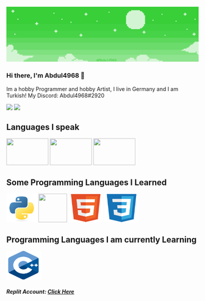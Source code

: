 <a href="https://github.com/Abdul4968"><img src="https://github.com/Abdul4968/Abdul4968/blob/main/Banner.png?raw=true" width="" height=""><a>
### Hi there, I'm Abdul4968 👋
Im a hobby Programmer and hobby Artist, I live in Germany and I am Turkish!
My Discord: Abdul4968#2920

<a href="https://github.com/Abdul4968"><img src="https://github-readme-stats.vercel.app/api?username=Abdul4968&show_icons=true&layout=compact&theme=dark" width="" height=""><a>
<a href="https://github.com/Abdul4968"><img src="https://github-readme-stats.vercel.app/api/top-langs/?username=Abdul4968&layout=compact&theme=dark" width="" height=""><a>

## Languages I speak
<a href="https://en.wikipedia.org/wiki/German_language"><img src="https://upload.wikimedia.org/wikipedia/en/thumb/b/ba/Flag_of_Germany.svg/125px-Flag_of_Germany.svg.png" width="110" height="70"><a>
<a href="https://en.wikipedia.org/wiki/English_language"><img src="https://upload.wikimedia.org/wikipedia/en/thumb/a/a4/Flag_of_the_United_States.svg/125px-Flag_of_the_United_States.svg.png" width="110" height="70"><a>
<a href="https://en.wikipedia.org/wiki/Turkish_language"><img src="https://upload.wikimedia.org/wikipedia/commons/thumb/b/b4/Flag_of_Turkey.svg/125px-Flag_of_Turkey.svg.png" width="110" height="70"><a>

## Some Programming Languages I Learned
<a href="https://www.python.org/"><img src="https://raw.githubusercontent.com/devicons/devicon/1119b9f84c0290e0f0b38982099a2bd027a48bf1/icons/python/python-original.svg" width="80" height="75"><a>
<a href="https://www.tutorialspoint.com/batch_script/index.htm"><img src="https://cdn-icons-png.flaticon.com/512/4325/4325165.png" width="75" height="75"><a>
<a href="https://www.w3schools.com/html/"><img src="https://raw.githubusercontent.com/devicons/devicon/1119b9f84c0290e0f0b38982099a2bd027a48bf1/icons/html5/html5-original.svg" width="90" height="75"><a>
<a href="https://www.w3schools.com/css/"><img src="https://raw.githubusercontent.com/devicons/devicon/1119b9f84c0290e0f0b38982099a2bd027a48bf1/icons/css3/css3-original.svg" width="90" height="75"><a>
  
## Programming Languages I am currently Learning
<a href="https://cplusplus.com/"><img src="https://raw.githubusercontent.com/devicons/devicon/1119b9f84c0290e0f0b38982099a2bd027a48bf1/icons/cplusplus/cplusplus-original.svg" width="90" height="75"><a>

##### Replit Account: [Click Here](https://replit.com/@Abdul4968)
